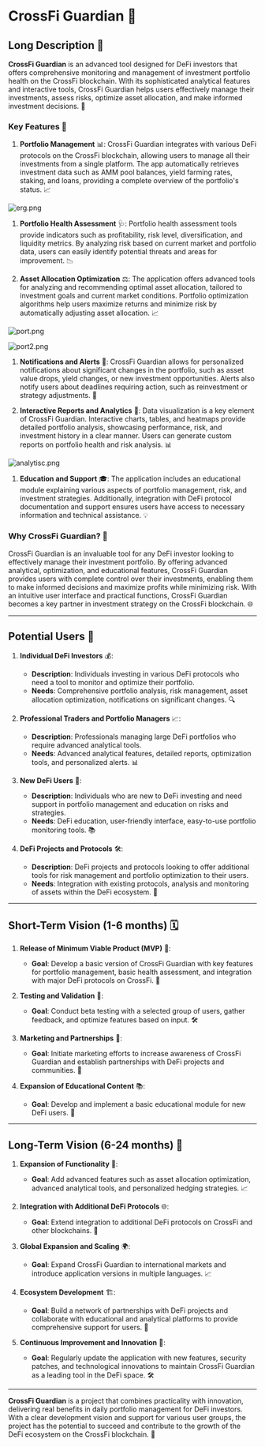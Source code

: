 # **CrossFi Guardian** 🚀

## Long Description 📜

**CrossFi Guardian** is an advanced tool designed for DeFi investors that offers comprehensive monitoring and management of investment portfolio health on the CrossFi blockchain. With its sophisticated analytical features and interactive tools, CrossFi Guardian helps users effectively manage their investments, assess risks, optimize asset allocation, and make informed investment decisions. 🌟

### Key Features 🔑

1. **Portfolio Management** 📊:
   CrossFi Guardian integrates with various DeFi protocols on the CrossFi blockchain, allowing users to manage all their investments from a single platform. The app automatically retrieves investment data such as AMM pool balances, yield farming rates, staking, and loans, providing a complete overview of the portfolio's status. 📈

![erg.png](https://cdn.dorahacks.io/static/files/1917153b7fab809e4d6e69b45b5b57f3.png)

1. **Portfolio Health Assessment** 🩺:
   Portfolio health assessment tools provide indicators such as profitability, risk level, diversification, and liquidity metrics. By analyzing risk based on current market and portfolio data, users can easily identify potential threats and areas for improvement. 📉

1. **Asset Allocation Optimization** ⚖️:
   The application offers advanced tools for analyzing and recommending optimal asset allocation, tailored to investment goals and current market conditions. Portfolio optimization algorithms help users maximize returns and minimize risk by automatically adjusting asset allocation. 📈

![port.png](https://cdn.dorahacks.io/static/files/191746891b7803ce714eec64ed6983e0.png)

![port2.png](https://cdn.dorahacks.io/static/files/1917468b8fd2fedb8ecf508486db74ee.png)

1. **Notifications and Alerts** 🔔:
   CrossFi Guardian allows for personalized notifications about significant changes in the portfolio, such as asset value drops, yield changes, or new investment opportunities. Alerts also notify users about deadlines requiring action, such as reinvestment or strategy adjustments. 🚨

1. **Interactive Reports and Analytics** 📑:
   Data visualization is a key element of CrossFi Guardian. Interactive charts, tables, and heatmaps provide detailed portfolio analysis, showcasing performance, risk, and investment history in a clear manner. Users can generate custom reports on portfolio health and risk analysis. 📊

![analytisc.png](https://cdn.dorahacks.io/static/files/19174b72af125ecb37d84a94561a6c64.png)

1. **Education and Support** 🎓:
   The application includes an educational module explaining various aspects of portfolio management, risk, and investment strategies. Additionally, integration with DeFi protocol documentation and support ensures users have access to necessary information and technical assistance. 💡

### Why CrossFi Guardian? 💎

CrossFi Guardian is an invaluable tool for any DeFi investor looking to effectively manage their investment portfolio. By offering advanced analytical, optimization, and educational features, CrossFi Guardian provides users with complete control over their investments, enabling them to make informed decisions and maximize profits while minimizing risk. With an intuitive user interface and practical functions, CrossFi Guardian becomes a key partner in investment strategy on the CrossFi blockchain. 🌐

---

## Potential Users 👥

1. **Individual DeFi Investors** 💰:
   - **Description**: Individuals investing in various DeFi protocols who need a tool to monitor and optimize their portfolio.
   - **Needs**: Comprehensive portfolio analysis, risk management, asset allocation optimization, notifications on significant changes. 🔍

1. **Professional Traders and Portfolio Managers** 📈:
   - **Description**: Professionals managing large DeFi portfolios who require advanced analytical tools.
   - **Needs**: Advanced analytical features, detailed reports, optimization tools, and personalized alerts. 📊

1. **New DeFi Users** 🌱:
   - **Description**: Individuals who are new to DeFi investing and need support in portfolio management and education on risks and strategies.
   - **Needs**: DeFi education, user-friendly interface, easy-to-use portfolio monitoring tools. 📚

1. **DeFi Projects and Protocols** 🛠️:
   - **Description**: DeFi projects and protocols looking to offer additional tools for risk management and portfolio optimization to their users.
   - **Needs**: Integration with existing protocols, analysis and monitoring of assets within the DeFi ecosystem. 🔗

---

## Short-Term Vision (1-6 months) 🗓️

1. **Release of Minimum Viable Product (MVP)** 🚀:
   - **Goal**: Develop a basic version of CrossFi Guardian with key features for portfolio management, basic health assessment, and integration with major DeFi protocols on CrossFi. 🎯

1. **Testing and Validation** 🧪:
   - **Goal**: Conduct beta testing with a selected group of users, gather feedback, and optimize features based on input. 🛠️

1. **Marketing and Partnerships** 📢:
   - **Goal**: Initiate marketing efforts to increase awareness of CrossFi Guardian and establish partnerships with DeFi projects and communities. 🤝

1. **Expansion of Educational Content** 📚:
   - **Goal**: Develop and implement a basic educational module for new DeFi users. 📖

---

## Long-Term Vision (6-24 months) 🌟

1. **Expansion of Functionality** 🔧:
   - **Goal**: Add advanced features such as asset allocation optimization, advanced analytical tools, and personalized hedging strategies. 📈

1. **Integration with Additional DeFi Protocols** 🌐:
   - **Goal**: Extend integration to additional DeFi protocols on CrossFi and other blockchains. 🔗

1. **Global Expansion and Scaling** 🌍:
   - **Goal**: Expand CrossFi Guardian to international markets and introduce application versions in multiple languages. 📈

1. **Ecosystem Development** 🏗️:
   - **Goal**: Build a network of partnerships with DeFi projects and collaborate with educational and analytical platforms to provide comprehensive support for users. 🤝

1. **Continuous Improvement and Innovation** 🔄:
   - **Goal**: Regularly update the application with new features, security patches, and technological innovations to maintain CrossFi Guardian as a leading tool in the DeFi space. 🛠️

---

**CrossFi Guardian** is a project that combines practicality with innovation, delivering real benefits in daily portfolio management for DeFi investors. With a clear development vision and support for various user groups, the project has the potential to succeed and contribute to the growth of the DeFi ecosystem on the CrossFi blockchain. 🌟